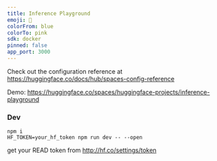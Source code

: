 ```yaml
---
title: Inference Playground
emoji: 🔋
colorFrom: blue
colorTo: pink
sdk: docker
pinned: false
app_port: 3000
---
```


Check out the configuration reference at https://huggingface.co/docs/hub/spaces-config-reference

Demo: https://huggingface.co/spaces/huggingface-projects/inference-playground

### Dev

```
npm i
HF_TOKEN=your_hf_token npm run dev -- --open
```

get your READ token from http://hf.co/settings/token
